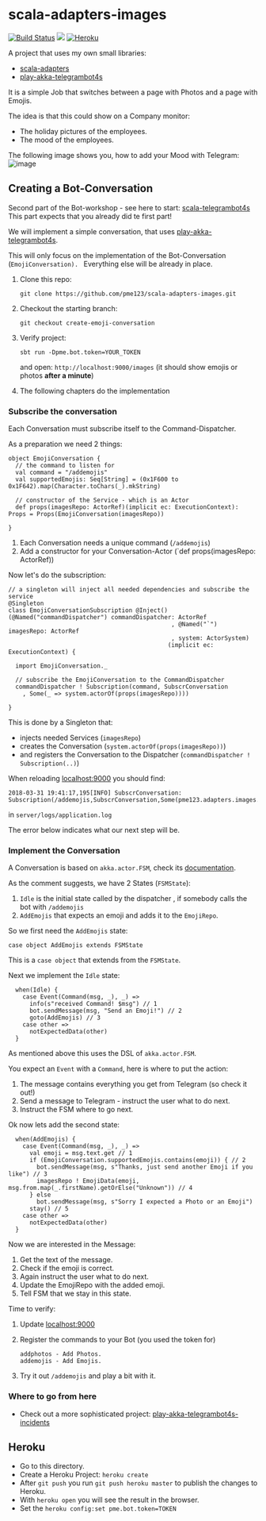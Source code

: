# scala-adapters-images
[![Build Status](https://travis-ci.org/pme123/scala-adapters-images.svg?branch=master)](https://travis-ci.org/pme123/scala-adapters-images)
[![](https://jitpack.io/v/pme123/scala-adapters-images.svg)](https://jitpack.io/#pme123/scala-adapters-images)
[![Heroku](http://heroku-badge.herokuapp.com/?app=quiet-wave-78301)](https://quiet-wave-78301.herokuapp.com)

A project that uses my own small libraries:
* [scala-adapters](https://github.com/pme123/scala-adapters)
* [play-akka-telegrambot4s](https://github.com/pme123/play-akka-telegrambot4s)

It is a simple Job that switches between a page with Photos and a page with Emojis.

The idea is that this could show on a Company monitor:
* The holiday pictures of the employees.
* The mood of the employees.

The following image shows you, how to add your Mood with Telegram:
![image](https://user-images.githubusercontent.com/3437927/38164619-91f8ff72-3507-11e8-862c-a5a612d03234.png)

## Creating a Bot-Conversation
Second part of the Bot-workshop - see here to start: [scala-telegrambot4s](https://github.com/pme123/scala-telegrambot4s)
This part expects that you already did te first part!

We will implement a simple conversation, that uses [play-akka-telegrambot4s](https://github.com/pme123/play-akka-telegrambot4s).

This will only focus on the  implementation of the Bot-Conversation (`EmojiConversation). `
Everything else will be already in place.

1. Clone this repo:
   
   `git clone https://github.com/pme123/scala-adapters-images.git`
1. Checkout the starting branch:

   `git checkout create-emoji-conversation`
   
1. Verify project:

   `sbt run -Dpme.bot.token=YOUR_TOKEN`
   
   and open: `http://localhost:9000/images` (it should show emojis or photos **after a minute**)
   
1. The following chapters do the implementation

### Subscribe the conversation
Each Conversation must subscribe itself to the Command-Dispatcher.

As a preparation we need 2 things:

    object EmojiConversation {
      // the command to listen for
      val command = "/addemojis"
      val supportedEmojis: Seq[String] = (0x1F600 to 0x1F642).map(Character.toChars(_).mkString)
    
      // constructor of the Service - which is an Actor
      def props(imagesRepo: ActorRef)(implicit ec: ExecutionContext): Props = Props(EmojiConversation(imagesRepo))
    
    }
    
1. Each Conversation needs a unique command (`/addemojis`)
1. Add a constructor for your Conversation-Actor (`def props(imagesRepo: ActorRef))

Now let's do the subscription:

    // a singleton will inject all needed dependencies and subscribe the service
    @Singleton
    class EmojiConversationSubscription @Inject()(@Named("commandDispatcher") commandDispatcher: ActorRef
                                                  , @Named("`") imagesRepo: ActorRef
                                                  , system: ActorSystem)
                                                 (implicit ec: ExecutionContext) {
    
      import EmojiConversation._
    
      // subscribe the EmojiConversation to the CommandDispatcher
      commandDispatcher ! Subscription(command, SubscrConversation
        , Some(_ => system.actorOf(props(imagesRepo))))
    
    }

This is done by a Singleton that:
* injects needed Services (`imagesRepo`) 
* creates the Conversation (`system.actorOf(props(imagesRepo))`)
* and registers the Conversation to the Dispatcher (`commandDispatcher ! Subscription(..)`)
 
When reloading [localhost:9000](http://localhost:9000/images) you should find:

    2018-03-31 19:41:17,195[INFO] SubscrConversation: Subscription(/addemojis,SubscrConversation,Some(pme123.adapters.images.server.control.EmojiConversationSubscription$$Lambda$6058/36045612@5ac2517e))  

in `server/logs/application.log`

The error below indicates what our next step will be.

### Implement the Conversation
A Conversation is based on `akka.actor.FSM`, check its [documentation](https://doc.akka.io/docs/akka/2.5/fsm.html).   

As the comment suggests, we have 2 States (`FSMState`):
1. `Idle` is the initial state called by the dispatcher
   , if somebody calls the bot with `/addemojis`
1. `AddEmojis` that expects an emoji and adds it to the `EmojiRepo`.

So we first need the `AddEmojis` state:

    case object AddEmojis extends FSMState
  
This is a `case object` that extends from the `FSMState`.

Next we implement the `Idle` state:

      when(Idle) {
        case Event(Command(msg, _), _) =>
          info(s"received Command! $msg") // 1
          bot.sendMessage(msg, "Send an Emoji!") // 2
          goto(AddEmojis) // 3
        case other =>
          notExpectedData(other)
      }
      
As mentioned above this uses the DSL of `akka.actor.FSM`.

You expect an `Event` with a `Command`, here is where to put the action:
1. The message contains everything you get from Telegram 
   (so check it out!)
1. Send a message to Telegram - instruct the user what to do next.
1. Instruct the FSM where to go next.

Ok now lets add the second state:

      when(AddEmojis) {
        case Event(Command(msg, _), _) =>
          val emoji = msg.text.get // 1
          if (EmojiConversation.supportedEmojis.contains(emoji)) { // 2
            bot.sendMessage(msg, s"Thanks, just send another Emoji if you like") // 3
            imagesRepo ! EmojiData(emoji, msg.from.map(_.firstName).getOrElse("Unknown")) // 4
          } else
            bot.sendMessage(msg, s"Sorry I expected a Photo or an Emoji")
          stay() // 5
        case other =>
          notExpectedData(other)
      }

Now we are interested in the Message:
1. Get the text of the message.
1. Check if the emoji is correct.
1. Again instruct the user what to do next.
1. Update the EmojiRepo with the added emoji.
1. Tell FSM that we stay in this state.

Time to verify:
1. Update [localhost:9000](http://localhost:9000/images)
1. Register the commands to your Bot (you used the token for)
   
       addphotos - Add Photos.
       addemojis - Add Emojis.
1. Try it out `/addemojis` and play a bit with it.

### Where to go from here
* Check out a more sophisticated project: [play-akka-telegrambot4s-incidents](https://github.com/pme123/play-akka-telegrambot4s-incidents)

## Heroku
 - Go to this directory.
 - Create a Heroku Project: `heroku create`
 - After `git push` you run `git push heroku master` to publish the changes to Heroku.
 - With `heroku open` you will see the result in the browser.
 - Set the `heroku config:set pme.bot.token=TOKEN`
 
 